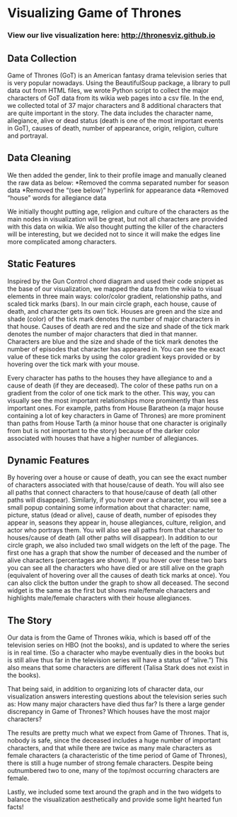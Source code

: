 # Visualizing Game of Thrones  
### View our live visualization here: http://thronesviz.github.io  
## Data Collection  
Game of Thrones (GoT) is an American fantasy drama television series that is very popular
nowadays. Using the BeautifulSoup package, a library to pull data out from HTML files, we
wrote Python script to collect the major characters of GoT data from its wikia web pages into a
csv file. In the end, we collected total of 37 major characters and 8 additional characters that are
quite important in the story. The data includes the character name, allegiance, alive or dead
status (death is one of the most important events in GoT), causes of death, number of
appearance, origin, religion, culture and portrayal.

## Data Cleaning  
We then added the gender, link to their profile image and manually cleaned the raw data as
below:
*Removed the comma separated number for season data
*Removed the “(see below)” hyperlink for appearance data
*Removed “house” words for allegiance data

We initially thought putting age, religion and culture of the characters as the main nodes in
visualization will be great, but not all characters are provided with this data on wikia. We also
thought putting the killer of the characters will be interesting, but we decided not to since it will
make the edges line more complicated among characters.

## Static Features  
Inspired by the Gun Control chord diagram and used their code snippet as the base of our
visualization, we mapped the data from the wikia to visual elements in three main ways:
color/color gradient, relationship paths, and scaled tick marks (bars). In our main circle graph,
each house, cause of death, and character gets its own tick. Houses are green and the size and
shade (color) of the tick mark denotes the number of major characters in that house. Causes of
death are red and the size and shade of the tick mark denotes the number of major characters
that died in that manner. Characters are blue and the size and shade of the tick mark denotes
the number of episodes that character has appeared in. You can see the exact value of these
tick marks by using the color gradient keys provided or by hovering over the tick mark with your
mouse.

Every character has paths to the houses they have allegiance to and a cause of death (if they
are deceased). The color of these paths run on a gradient from the color of one tick mark to the
other. This way, you can visually see the most important relationships more prominently than
less important ones. For example, paths from House Baratheon (a major house containing a lot
of key characters in Game of Thrones) are more prominent than paths from House Tarth (a
minor house that one character is originally from but is not important to the story) because of the
darker color associated with houses that have a higher number of allegiances.

## Dynamic Features  
By hovering over a house or cause of death, you can see the exact number of characters
associated with that house/cause of death. You will also see all paths that connect characters to
that house/cause of death (all other paths will disappear). Similarly, if you hover over a
character, you will see a small popup containing some information about that character: name,
picture, status (dead or alive), cause of death, number of episodes they appear in, seasons they
appear in, house allegiances, culture, religion, and actor who portrays them. You will also see
all paths from that character to houses/cause of death (all other paths will disappear).
In addition to our circle graph, we also included two small widgets on the left of the page. The
first one has a graph that show the number of deceased and the number of alive characters
(percentages are shown). If you hover over these two bars you can see all the characters who
have died or are still alive on the graph (equivalent of hovering over all the causes of death tick
marks at once). You can also click the button under the graph to show all deceased. The
second widget is the same as the first but shows male/female characters and highlights
male/female characters with their house allegiances.

## The Story  
Our data is from the Game of Thrones wikia, which is based off of the television series on HBO
(not the books), and is updated to where the series is in real time. (So a character who maybe
eventually dies in the books but is still alive thus far in the television series will have a status of
“alive.”) This also means that some characters are different (Talisa Stark does not exist in the
books).

That being said, in addition to organizing lots of character data, our visualization answers
interesting questions about the television series such as: How many major characters have died
thus far? Is there a large gender discrepancy in Game of Thrones? Which houses have the
most major characters?

The results are pretty much what we expect from Game of Thrones. That is, nobody is safe,
since the deceased includes a huge number of important characters, and that while there are
twice as many male characters as female characters (a characteristic of the time period of
Game of Thrones), there is still a huge number of strong female characters. Despite being
outnumbered two to one, many of the top/most occurring characters are female.

Lastly, we included some text around the graph and in the two widgets to balance the
visualization aesthetically and provide some light hearted fun facts! 
